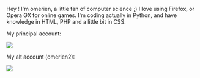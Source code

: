 Hey ! I'm omerien, a little fan of computer science ;)
I love using Firefox, or Opera GX for online games.
I'm coding actually in Python, and have knowledge in HTML, PHP and a little bit in CSS.

My principal account:

![](https://github-readme-stats.vercel.app/api?username=omerien&count_private=true&show_icons=true&theme=dark&hide_title=true)

My alt account (omerien2):

![](https://github-readme-stats.vercel.app/api?username=omerien2&count_private=true&show_icons=true&theme=dark&hide_title=true)

